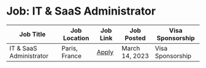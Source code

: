 # Job: IT & SaaS Administrator

| Job Title | Job Location | Job Link | Job Posted | Visa Sponsorship |
| --- | --- | --- | --- | --- |
| IT & SaaS Administrator | Paris, France | [Apply](https://jobs.lever.co/voodoo/03f5ccf9-147f-4afb-bd30-2ca21dfaa255/apply) | March 14, 2023 | Visa Sponsorship |
